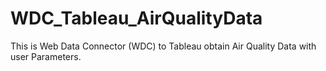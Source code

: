 # WDC_Tableau_AirQualityData
This is Web Data Connector (WDC) to Tableau obtain Air Quality Data with user Parameters.
